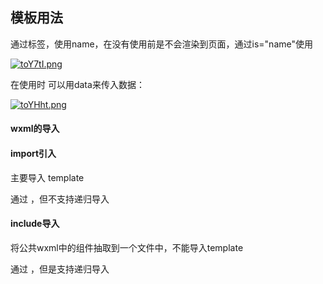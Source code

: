 ## 模板用法

通过<template></template>标签，使用name，在没有使用前是不会渲染到页面，通过is="name"使用

[![toY7tI.png](https://s1.ax1x.com/2020/06/10/toY7tI.png)](https://imgchr.com/i/toY7tI)



在使用时 可以用data来传入数据：

[![toYHht.png](https://s1.ax1x.com/2020/06/10/toYHht.png)](https://imgchr.com/i/toYHht)



#### wxml的导入

#### import引入

主要导入 template

通过 <import src="path" />，但不支持递归导入

#### include导入

将公共wxml中的组件抽取到一个文件中，不能导入template

通过 <include src="path" />，但是支持递归导入